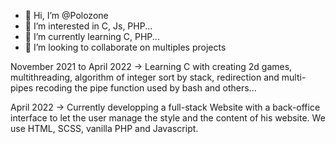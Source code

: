 - 👋 Hi, I’m @Polozone
- 👀 I’m interested in C, Js, PHP...
- 🌱 I’m currently learning C, PHP...
- 💞️ I’m looking to collaborate on multiples projects

November 2021 to April 2022 -> Learning C with creating 2d games, multithreading, algorithm of integer sort by stack, redirection and multi-pipes recoding the pipe function used by bash and others...

April 2022 -> Currently developping a full-stack Website with a back-office interface to let the user manage the style and the content of his website. We use HTML, SCSS, vanilla PHP and Javascript.
